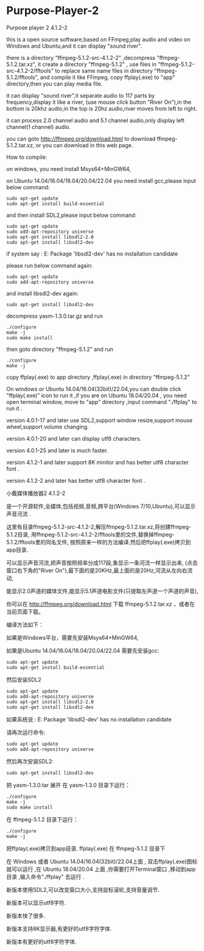 # Purpose-Player-2

Purpose player 2  4.1.2-2



this is a open source software,based on FFmpeg,play audio and video
on Windows and Ubuntu,and it can display "sound river".

there is a directory "ffmpeg-5.1.2-src-4.1.2-2" ,decompress "ffmpeg-5.1.2.tar.xz",
it create a directory "ffmpeg-5.1.2" ,
use files in "ffmpeg-5.1.2-src-4.1.2-2/fftools" to replace same name files in directory "ffmpeg-5.1.2/fftools",
and compile it like FFmpeg, copy ffplay(.exe) to "app" directory,then you can play media file.

it can display "sound river",it separate audio to 117 parts by frequency,display it like a river,
(use mouse click button "River On"),in the bottom is 20khz audio,in the top is 20hz audio,river moves from left to right.

it can process 2.0 channel audio and 5.1 channel audio,only display left channel(1 channel) audio.

you can goto http://ffmpeg.org/download.html to download ffmpeg-5.1.2.tar.xz, or you can download in this web page.



How to compile:

on windows, you need install Msys64+MinGW64, 

on Ubuntu 14.04/16.04/18.04/20.04/22.04 you need install gcc,please input below command:

    sudo apt-get update
    sudo apt-get install build-essential
    
and then install SDL2,please input below command:

    sudo apt-get update
    sudo add-apt-repository universe
    sudo apt-get install libsdl2-2.0
    sudo apt-get install libsdl2-dev

if system say :
    E: Package 'libsdl2-dev' has no installation candidate
    
please run below command again:

    sudo apt-get update
    sudo add-apt-repository universe

and install libsdl2-dev again:

    sudo apt-get install libsdl2-dev

decompress yasm-1.3.0.tar.gz and run

    ./configure
    make -j
    sudo make install

then goto directory "ffmpeg-5.1.2" and run 

    ./configure
    make -j

copy ffplay(.exe) to app directory ,ffplay(.exe) in directory "ffmpeg-5.1.2" 


On windows or Ubuntu 14.04/16.04(32bit)/22.04,you can double click "ffplay(.exe)" icon to run it ,if you are on 
Ubuntu 18.04/20.04 , you need open terminal window, move to "app" directory ,input command "./ffplay" to run it .

  version 4.0.1-17 and later use SDL2,support window resize,support mouse wheel,support volume changing.
  
  version 4.0.1-20 and later can display utf8 characters.
  
  version 4.0.1-25 and later is much faster.

  version 4.1.2-1  and later support 8K minitor and has better utf8 character font .

  version 4.1.2-2  and later has better utf8 character font .


小戴媒体播放器2  4.1.2-2


 
是一个开源软件,全媒体,包括视频,音频,跨平台(Windows 7/10,Ubuntu),可以显示声音河流 .
 
这里有目录ffmpeg-5.1.2-src-4.1.2-2,解压ffmpeg-5.1.2.tar.xz,将创建ffmpeg-5.1.2目录, 
用ffmpeg-5.1.2-src-4.1.2-2/fftools里的文件,替换掉ffmpeg-5.1.2/fftools里的同名文件,
按照原来一样的方法编译,然后把ffplay(.exe)拷贝到app目录.
 
可以显示声音河流,把声音按照频率分成117段,象显示一条河流一样显示出来,
(点击窗口右下角的"River On"),最下面的是20KHz,最上面的是20Hz,河流从左向右流动,

能显示2.0声道的媒体文件,能显示5.1声道电影文件(只提取左声道一个声道的声音),

你可以在 http://ffmpeg.org/download.html 下载 ffmpeg-5.1.2.tar.xz ，或者在当前页面下载。


 
编译方法如下：

如果是Windows平台，需要先安装Msys64+MinGW64,

如果是Ubuntu 14.04/16.04/18.04/20.04/22.04 需要先安装gcc:
 
    sudo apt-get update
    sudo apt-get install build-essential

然后安装SDL2

    sudo apt-get update
    sudo add-apt-repository universe
    sudo apt-get install libsdl2-2.0
    sudo apt-get install libsdl2-dev

如果系统说 :
    E: Package 'libsdl2-dev' has no installation candidate
    
请再次运行命令:

    sudo apt-get update
    sudo add-apt-repository universe

然后再次安装SDL2:

    sudo apt-get install libsdl2-dev

把 yasm-1.3.0.tar 展开
在 yasm-1.3.0 目录下运行：

    ./configure
    make -j
    sudo make install
 
在 ffmpeg-5.1.2 目录下运行：

    ./configure
    make -j

把ffplay(.exe)拷贝到app目录. ffplay(.exe) 在 ffmpeg-5.1.2 目录下
 
在 Windows 或者 Ubuntu 14.04/16.04(32bit)/22.04上面 , 双击ffplay(.exe)图标就可以运行 ,在 Ubuntu 18.04/20.04
上面 ,你需要打开Terminal窗口 ,移动到app目录 ,输入命令"./ffplay" 去运行 .

  新版本使用SDL2,可以改变窗口大小,支持鼠标滚轮,支持音量调节.
  
  新版本可以显示utf8字符.

  新版本快了很多.

  新版本支持8K显示器,有更好的utf8字符字体.

  新版本有更好的utf8字符字体.

